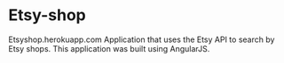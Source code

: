 # Etsy-shop
Etsyshop.herokuapp.com
Application that uses the Etsy API to search by Etsy shops. This application was built using AngularJS. 
